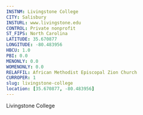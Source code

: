 ```yaml
---
INSTNM: Livingstone College
CITY: Salisbury
INSTURL: www.livingstone.edu
CONTROL: Private nonprofit
ST_FIPS: North Carolina
LATITUDE: 35.670877
LONGITUDE: -80.483956
HBCU: 1.0
PBI: 0.0
MENONLY: 0.0
WOMENONLY: 0.0
RELAFFIL: African Methodist Episcopal Zion Church
CURROPER: 1
slug: livingstone-college
location: [35.670877, -80.483956]
---
```

Livingstone College